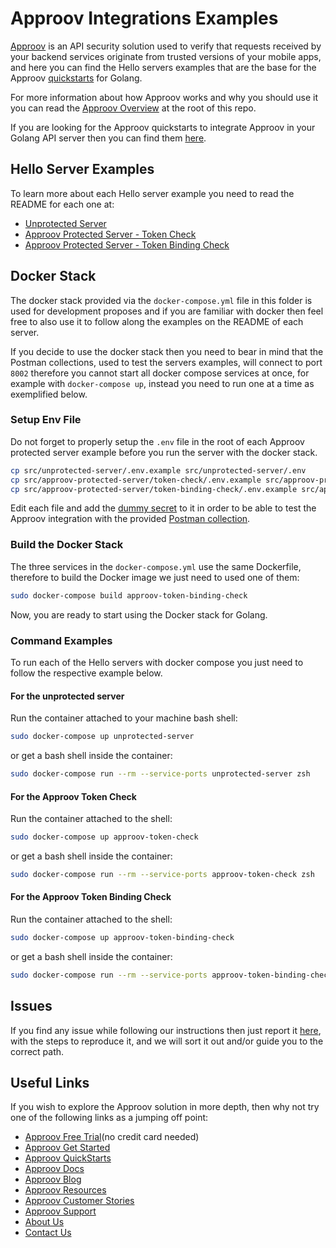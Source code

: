 # Approov Integrations Examples

[Approov](https://approov.io) is an API security solution used to verify that requests received by your backend services originate from trusted versions of your mobile apps, and here you can find the Hello servers examples that are the base for the Approov [quickstarts](/docs) for Golang.

For more information about how Approov works and why you should use it you can read the [Approov Overview](/OVERVIEW.md) at the root of this repo.

If you are looking for the Approov quickstarts to integrate Approov in your Golang API server then you can find them [here](/docs).


## Hello Server Examples

To learn more about each Hello server example you need to read the README for each one at:

* [Unprotected Server](./src/unprotected-server)
* [Approov Protected Server - Token Check](./src/approov-protected-server/token-check)
* [Approov Protected Server - Token Binding Check](./src/approov-protected-server/token-binding-check)


## Docker Stack

The docker stack provided via the `docker-compose.yml` file in this folder is used for development proposes and if you are familiar with docker then feel free to also use it to follow along the examples on the README of each server.

If you decide to use the docker stack then you need to bear in mind that the Postman collections, used to test the servers examples, will connect to port `8002` therefore you cannot start all docker compose services at once, for example with `docker-compose up`, instead you need to run one at a time as exemplified below.

### Setup Env File

Do not forget to properly setup the `.env` file in the root of each Approov protected server example before you run the server with the docker stack.

```bash
cp src/unprotected-server/.env.example src/unprotected-server/.env
cp src/approov-protected-server/token-check/.env.example src/approov-protected-server/token-check/.env
cp src/approov-protected-server/token-binding-check/.env.example src/approov-protected-server/token-binding-check/.env
```

Edit each file and add the [dummy secret](/TESTING.md#the-dummy-secret) to it in order to be able to test the Approov integration with the provided [Postman collection](https://github.com/approov/postman-collections/blob/master/quickstarts/hello-world/hello-world.postman_curl_requests_examples.md).


### Build the Docker Stack

The three services in the `docker-compose.yml` use the same Dockerfile, therefore to build the Docker image we just need to used one of them:

```bash
sudo docker-compose build approov-token-binding-check
```

Now, you are ready to start using the Docker stack for Golang.

### Command Examples

To run each of the Hello servers with docker compose you just need to follow the respective example below.

#### For the unprotected server

Run the container attached to your machine bash shell:

```bash
sudo docker-compose up unprotected-server
```

or get a bash shell inside the container:

```bash
sudo docker-compose run --rm --service-ports unprotected-server zsh
```

#### For the Approov Token Check

Run the container attached to the shell:

```bash
sudo docker-compose up approov-token-check
```

or get a bash shell inside the container:

```bash
sudo docker-compose run --rm --service-ports approov-token-check zsh
```

#### For the Approov Token Binding Check

Run the container attached to the shell:

```bash
sudo docker-compose up approov-token-binding-check
```

or get a bash shell inside the container:

```bash
sudo docker-compose run --rm --service-ports approov-token-binding-check zsh
```


## Issues

If you find any issue while following our instructions then just report it [here](https://github.com/approov/quickstart-golang-token-check/issues), with the steps to reproduce it, and we will sort it out and/or guide you to the correct path.

## Useful Links

If you wish to explore the Approov solution in more depth, then why not try one of the following links as a jumping off point:

* [Approov Free Trial](https://approov.io/signup)(no credit card needed)
* [Approov Get Started](https://approov.io/product/demo)
* [Approov QuickStarts](https://approov.io/docs/latest/approov-integration-examples/)
* [Approov Docs](https://approov.io/docs)
* [Approov Blog](https://approov.io/blog/)
* [Approov Resources](https://approov.io/resource/)
* [Approov Customer Stories](https://approov.io/customer)
* [Approov Support](https://approov.io/contact)
* [About Us](https://approov.io/company)
* [Contact Us](https://approov.io/contact)
